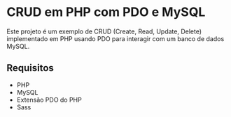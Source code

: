 # CRUD em PHP com PDO e MySQL
Este projeto é um exemplo de CRUD (Create, Read, Update, Delete) implementado em PHP usando PDO para interagir com um banco de dados MySQL.

## Requisitos
- PHP
- MySQL
- Extensão PDO do PHP
- Sass 